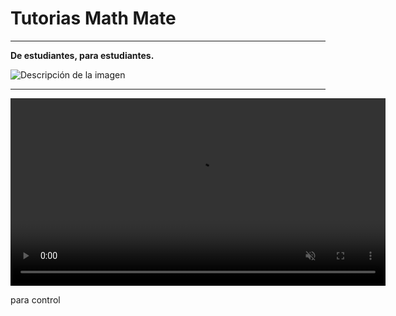 # Tutorias Math Mate

---

**De estudiantes, para estudiantes.**

![Descripción de la imagen](logo.png)

---

<div style="text-align: center;">
    <video autoplay muted playsinline width="600">
        <source src="logo.mp4" type="video/mp4">
        Su navegador nosoporta la reproduccion de videos
    </video>
</div>


para control
